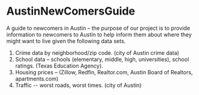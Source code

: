 # AustinNewComersGuide

A guide to newcomers in Austin – the purpose of our project is to provide information to newcomers to Austin to help inform them about where they might want to live given the following data sets.
1.    Crime data by neighborhood/zip code. (city of Austin crime data)
2.    School data – schools (elementary, middle, high, universities), school ratings.  (Texas Education Agency).
3.    Housing prices – (Zillow, Redfin, Realtor.com, Austin Board of Realtors, apartments.com)
4.    Traffic -- worst roads, worst times.  (city of Austin)
